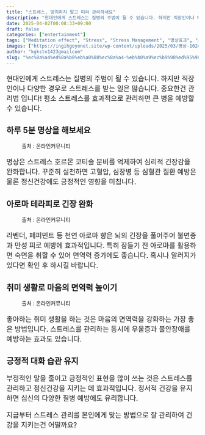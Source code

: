 ```yaml
---
title: "스트레스, 방치하지 말고 미리 관리하세요"
description: "현대인에게 스트레스는 질병의 주범이 될 수 있습니다. 하지만 직장인이나 다양한 경우로 스트레스를 받는 일은 많습니다. 중요한건 관리법 입니다! 평소 스트레스를 효과적으로 관리하면 큰 병을 예방할 수 있습니다."
date: 2025-04-02T00:08:33+09:00
draft: false
categories: ["entertainment"]
tags: ["Meditation effect", "Stress", "Stress Management", "명상효과", "스트레스관리"]
images: ["https://ingihgoyonet.site/wp-content/uploads/2025/03/명상-1024x614.jpg", "https://ingihgoyonet.site/wp-content/uploads/2025/03/아로마테라피-1024x683.jpg", "https://ingihgoyonet.site/wp-content/uploads/2025/04/취미생활-1024x683.jpg"]
author: "kgkstn1423gmailcom"
slug: "%ec%8a%a4%ed%8a%b8%eb%a0%88%ec%8a%a4-%eb%b0%a9%ec%b9%98%ed%95%98%ec%a7%80-%eb%a7%90%ea%b3%a0-%eb%af%b8%eb%a6%ac-%ea%b4%80%eb%a6%ac%ed%95%98%ec%84%b8%ec%9a%94"
---
```


<p style="font-size:18px">현대인에게 스트레스는 질병의 주범이 될 수 있습니다. 하지만 직장인이나 다양한 경우로 스트레스를 받는 일은 많습니다. 중요한건 관리법 입니다! 평소 스트레스를 효과적으로 관리하면 큰 병을 예방할 수 있습니다.</p> <h2 >하루 5분 명상을 해보세요</h2> <figure ><img src="https://ingihgoyonet.site/wp-content/uploads/2025/03/명상-1024x614.jpg" alt="" style="aspect-ratio:16/9;object-fit:cover"/><figcaption >출처 : 온라인커뮤니티</figcaption></figure> <p style="font-size:18px">명상은 스트레스 호르몬 코티솔 분비를 억제하여 심리적 긴장감을 완화합니다. 꾸준히 실천하면 고혈압, 심장병 등 심혈관 질환 예방은 물론 정신건강에도 긍정적인 영향을 미칩니다.</p> <h2 >아로마 테라피로 긴장 완화</h2> <figure ><img src="https://ingihgoyonet.site/wp-content/uploads/2025/03/아로마테라피-1024x683.jpg" alt="" style="aspect-ratio:16/9;object-fit:cover"/><figcaption >출처 : 온라인커뮤니티</figcaption></figure> <p style="font-size:18px">라벤더, 페퍼민트 등 천연 아로마 향은 뇌의 긴장을 풀어주어 불면증과 만성 피로 예방에 효과적입니다. 특히 잠들기 전 아로마를 활용하면 숙면을 취할 수 있어 면역력 증가에도 좋습니다. 혹시나 알러지가 있다면 확인 후 하시길 바랍니다.</p> <h2 >취미 생활로 마음의 면역력 높이기</h2> <figure ><img src="https://ingihgoyonet.site/wp-content/uploads/2025/04/취미생활-1024x683.jpg" alt="" style="aspect-ratio:16/9;object-fit:cover"/><figcaption >출처 : 온라인커뮤니티</figcaption></figure> <p style="font-size:18px">좋아하는 취미 생활을 하는 것은 마음의 면역력을 강화하는 가장 좋은 방법입니다. 스트레스를 관리하는 동시에 우울증과 불안장애를 예방하는 효과도 있습니다.</p> <h2 >긍정적 대화 습관 유지</h2> <p style="font-size:18px">부정적인 말을 줄이고 긍정적인 표현을 많이 쓰는 것은 스트레스를 관리하고 정신건강을 지키는 데 효과적입니다. 정서적 건강을 유지하면 심신의 다양한 질병 예방에도 유리합니다.</p> <p style="font-size:18px">지금부터 스트레스 관리를 본인에게 맞는 방법으로 잘 관리하여 건강을 지키는건 어떨까요?</p>